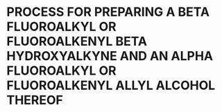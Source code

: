 # PROCESS FOR PREPARING A BETA FLUOROALKYL OR FLUOROALKENYL BETA HYDROXYALKYNE AND AN ALPHA FLUOROALKYL OR FLUOROALKENYL ALLYL ALCOHOL THEREOF